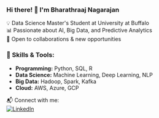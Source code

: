 ### Hi there! 👋 I'm Bharathraaj Nagarajan
💡 Data Science Master's Student at University at Buffalo  
📊 Passionate about AI, Big Data, and Predictive Analytics  
🚀 Open to collaborations & new opportunities  

### 🔧 Skills & Tools:
- **Programming:** Python, SQL, R  
- **Data Science:** Machine Learning, Deep Learning, NLP  
- **Big Data:** Hadoop, Spark, Kafka  
- **Cloud:** AWS, Azure, GCP  

📬 Connect with me:  
[![LinkedIn](https://img.shields.io/badge/LinkedIn-BharathraajNagarajan-blue?logo=linkedin)](https://www.linkedin.com/in/bharathraaj-nagarajan-898a66195/)  
